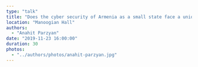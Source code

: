 ```yaml
---
type: "talk"
title: "Does the cyber security of Armenia as a small state face a unique set of cyber security challenges or is similar to powerful states?"
location: "Manoogian Hall"
authors:
  - "Anahit Parzyan"
date: "2019-11-23 16:00:00"
duration: 30
photos:
  - "../authors/photos/anahit-parzyan.jpg"
---
```


